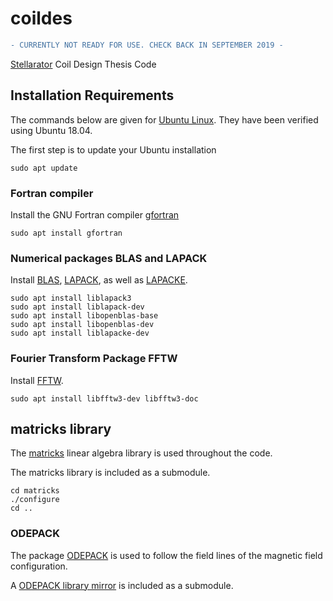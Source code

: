 # coildes

```diff
- CURRENTLY NOT READY FOR USE. CHECK BACK IN SEPTEMBER 2019 -
```

[Stellarator](https://en.wikipedia.org/wiki/Stellarator) Coil Design Thesis Code


## Installation Requirements

The commands below are given for [Ubuntu Linux](https://en.wikipedia.org/wiki/Ubuntu).  They have been verified using Ubuntu 18.04.

The first step is to update your Ubuntu installation

```
sudo apt update
```


### Fortran compiler

Install the GNU Fortran compiler [gfortran](https://en.wikipedia.org/wiki/GNU_Fortran)

```
sudo apt install gfortran
```

### Numerical packages BLAS and LAPACK

Install [BLAS](https://en.wikipedia.org/wiki/Basic_Linear_Algebra_Subprograms), [LAPACK](https://en.wikipedia.org/wiki/LAPACK), as well as [LAPACKE](https://www.netlib.org/lapack/lapacke.html).

```
sudo apt install liblapack3
sudo apt install liblapack-dev
sudo apt install libopenblas-base
sudo apt install libopenblas-dev
sudo apt install liblapacke-dev
```

### Fourier Transform Package FFTW

Install [FFTW](https://en.wikipedia.org/wiki/FFTW).

```
sudo apt install libfftw3-dev libfftw3-doc
```

## matricks library

The [matricks](https://github.com/ron2015schmitt/matricks) linear algebra library is used throughout the code.

The matricks library is included as a submodule.

```
cd matricks
./configure
cd ..
```

### ODEPACK

The package [ODEPACK](https://computing.llnl.gov/casc/odepack/) is used to follow the field lines of the magnetic field configuration.

A [ODEPACK library mirror](https://github.com/jacobwilliams/odepack) is included as a submodule.




